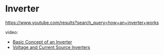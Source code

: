 # Inverter
https://www.youtube.com/results?search_query=how+an+inverter+works

video:
- [Basic Concept of an Inverter](https://youtu.be/DZV7zp5pExk)
- [Voltage and Current Source Inverters](https://youtu.be/sk_LbtRxcKY)
